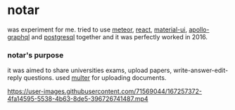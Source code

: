 # notar
was experiment for me. tried to use [meteor](https://www.meteor.com/), [react](https://reactjs.org/), [material-ui](https://mui.com/), [apollo-graphql](https://www.apollographql.com/) and [postgresql](https://www.postgresql.org/) together and it was perfectly worked in 2016.
### notar's purpose
it was aimed to share universities exams, upload papers, write-answer-edit-reply questions. used [multer](https://github.com/abidinco/file-uploader) for uploading documents.

https://user-images.githubusercontent.com/71569044/167257372-4fa14595-5538-4b63-8de5-396726741487.mp4
